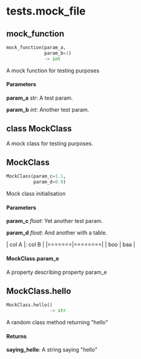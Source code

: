 # tests.mock\_file



## mock\_function



```py
mock_function(param_a,
              param_b=1)
              -> int
```

A mock function for testing purposes


#### Parameters



**param_a** _str_: A test param.



**param_b** _int_: Another test param.



## **class** MockClass

A mock class for testing purposes.

## MockClass



```py
MockClass(param_c=1.1,
          param_d=0.9)
```

Mock class initialisation


#### Parameters



**param_c** _float_: Yet another test param.



**param_d** _float_: And another with a table.

| col A |: col B |
|=======|========|
| boo   | baa    |



#### MockClass.param\_e

A property describing property param_e

## MockClass.hello



```py
MockClass.hello()
                -> str
```

A random class method returning "hello"


#### Returns



**saying_hello**: A string saying "hello"

